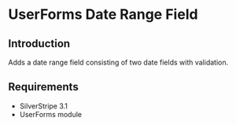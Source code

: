 # UserForms Date Range Field

## Introduction

Adds a date range field consisting of two date fields with validation.

## Requirements

 * SilverStripe 3.1
 * UserForms module
